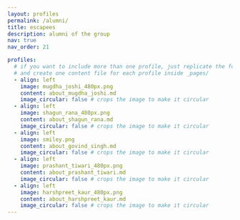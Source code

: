```yaml
---
layout: profiles
permalink: /alumni/
title: escapees
description: alumni of the group
nav: true
nav_order: 21

profiles:
  # if you want to include more than one profile, just replicate the following block
  # and create one content file for each profile inside _pages/
  - align: left
    image: mugdha_joshi_480px.png
    content: about_mugdha_joshi.md
    image_circular: false # crops the image to make it circular
  - align: left
    image: shagun_rana_480px.png
    content: about_shagun_rana.md
    image_circular: false # crops the image to make it circular
  - align: left
    image: smiley.png
    content: about_govind_singh.md
    image_circular: false # crops the image to make it circular
  - align: left
    image: prashant_tiwari_480px.png
    content: about_prashant_tiwari.md
    image_circular: false # crops the image to make it circular
  - align: left
    image: harshpreet_kaur_480px.png
    content: about_harshpreet_kaur.md
    image_circular: false # crops the image to make it circular
---
```

